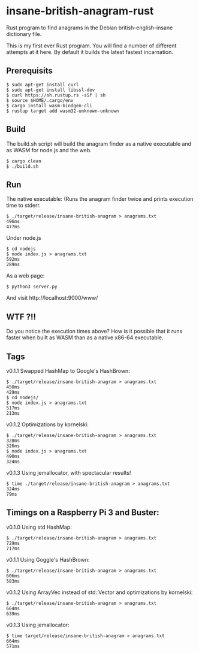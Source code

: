 # insane-british-anagram-rust
Rust program to find anagrams in the Debian british-english-insane dictionary file.

This is my first ever Rust program. You will find a number of different attempts at it here. By default it builds the latest fastest incarnation.



## Prerequisits

    $ sudo apt-get install curl
    $ sudo apt-get install libssl-dev
    $ curl https://sh.rustup.rs -sSf | sh
    $ source $HOME/.cargo/env
    $ cargo install wasm-bindgen-cli
    $ rustup target add wasm32-unknown-unknown

## Build

The build.sh script will build the anagram finder as a native executable and as WASM for node.js and the web.

    $ cargo clean
    $ ./build.sh
    
## Run

The native executable: (Runs the anagram finder twice and prints execution time to stderr.

    $ ./target/release/insane-british-anagram > anagrams.txt
    496ms
    477ms

Under node.js

    $ cd nodejs
    $ node index.js > anagrams.txt
    592ms
    289ms

As a web page:

    $ python3 server.py
    
And visit http://localhost:9000/www/

## WTF ?!!

Do you notice the execution times above? How is it possible that it runs faster when built as WASM than as a native x86-64 executable.

## Tags

v0.1.1  Swapped HashMap to Google's HashBrown:

    $ ./target/release/insane-british-anagram > anagrams.txt
    450ms
    429ms
    $ cd nodejs/
    $ node index.js > anagrams.txt
    517ms
    213ms

v0.1.2 Optimizations by kornelski:

    $ ./target/release/insane-british-anagram > anagrams.txt
    328ms
    326ms
    $ node index.js > anagrams.txt
    490ms
    324ms

v0.1.3 Using jemallocator, with spectacular results!

    $ time ./target/release/insane-british-anagram > anagrams.txt
    324ms
    79ms


## Timings on a Raspberry Pi 3 and Buster:

v0.1.0 Using std HashMap:

    $ ./target/release/insane-british-anagram > anagrams.txt
    729ms
    717ms

v0.1.1 Using Goggle's HashBrown:

    $ ./target/release/insane-british-anagram > anagrams.txt
    606ms
    583ms

v0.1.2 Using ArrayVec instead of std::Vector and optimizations by kornelski:

    $ ./target/release/insane-british-anagram > anagrams.txt
    664ms
    639ms

v0.1.3 Using jemallocator:

    $ time target/release/insane-british-anagram > anagrams.txt
    664ms
    571ms








